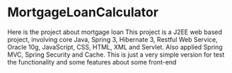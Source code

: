 MortgageLoanCalculator
======================

Here is the project about mortgage loan
This project is a J2EE web based project, involving core Java, Spring 3, Hibernate 3, Restful Web Service, Oracle 10g, JavaScript,
CSS, HTML, XML and Servlet. Also applied Spring MVC, Spring Security and Cache.
This is just a very simple version for test the functionality and some features about some front-end
